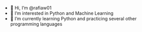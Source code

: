 - 👋 Hi, I’m @rafiaw01
- 👀 I’m interested in Python and Machine Learning
- 🌱 I’m currently learning Python and practicing several other programming languages


<!---
rafiaw01/rafiaw01 is a ✨ special ✨ repository because its `README.md` (this file) appears on your GitHub profile.
You can click the Preview link to take a look at your changes.
--->
